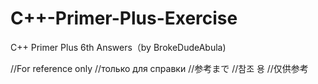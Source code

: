 # C++-Primer-Plus-Exercise
C++ Primer Plus 6th Answers（by BrokeDudeAbula)

//For reference only
//только для справки
//参考まで
//참조 용
//仅供参考
